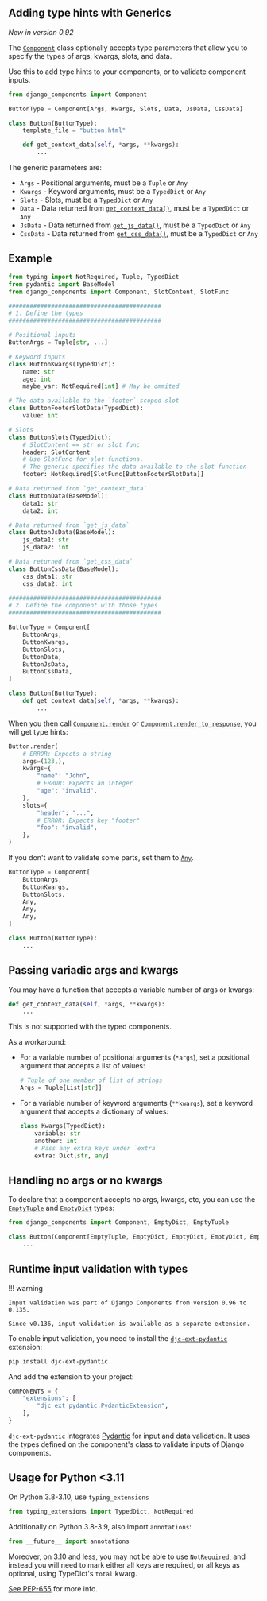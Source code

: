 ## Adding type hints with Generics

_New in version 0.92_

The [`Component`](../../../reference/api#django_components.Component) class optionally accepts type parameters
that allow you to specify the types of args, kwargs, slots, and data.

Use this to add type hints to your components, or to validate component inputs.

```py
from django_components import Component

ButtonType = Component[Args, Kwargs, Slots, Data, JsData, CssData]

class Button(ButtonType):
    template_file = "button.html"

    def get_context_data(self, *args, **kwargs):
        ...
```

The generic parameters are:

- `Args` - Positional arguments, must be a `Tuple` or `Any`
- `Kwargs` - Keyword arguments, must be a `TypedDict` or `Any`
- `Slots` - Slots, must be a `TypedDict` or `Any`
- `Data` - Data returned from [`get_context_data()`](../../../reference/api#django_components.Component.get_context_data), must be a `TypedDict` or `Any`
- `JsData` - Data returned from [`get_js_data()`](../../../reference/api#django_components.Component.get_js_data), must be a `TypedDict` or `Any`
- `CssData` - Data returned from [`get_css_data()`](../../../reference/api#django_components.Component.get_css_data), must be a `TypedDict` or `Any`

## Example

```python
from typing import NotRequired, Tuple, TypedDict
from pydantic import BaseModel
from django_components import Component, SlotContent, SlotFunc

###########################################
# 1. Define the types
###########################################

# Positional inputs
ButtonArgs = Tuple[str, ...]

# Keyword inputs
class ButtonKwargs(TypedDict):
    name: str
    age: int
    maybe_var: NotRequired[int] # May be ommited

# The data available to the `footer` scoped slot
class ButtonFooterSlotData(TypedDict):
    value: int

# Slots
class ButtonSlots(TypedDict):
    # SlotContent == str or slot func
    header: SlotContent
    # Use SlotFunc for slot functions.
    # The generic specifies the data available to the slot function
    footer: NotRequired[SlotFunc[ButtonFooterSlotData]]

# Data returned from `get_context_data`
class ButtonData(BaseModel):
    data1: str
    data2: int

# Data returned from `get_js_data`
class ButtonJsData(BaseModel):
    js_data1: str
    js_data2: int

# Data returned from `get_css_data`
class ButtonCssData(BaseModel):
    css_data1: str
    css_data2: int

###########################################
# 2. Define the component with those types
###########################################

ButtonType = Component[
    ButtonArgs,
    ButtonKwargs,
    ButtonSlots,
    ButtonData,
    ButtonJsData,
    ButtonCssData,
]

class Button(ButtonType):
    def get_context_data(self, *args, **kwargs):
        ...
```

When you then call
[`Component.render`](../../../reference/api#django_components.Component.render)
or [`Component.render_to_response`](../../../reference/api#django_components.Component.render_to_response),
you will get type hints:

```python
Button.render(
    # ERROR: Expects a string
    args=(123,),
    kwargs={
        "name": "John",
        # ERROR: Expects an integer
        "age": "invalid",
    },
    slots={
        "header": "...",
        # ERROR: Expects key "footer"
        "foo": "invalid",
    },
)
```

If you don't want to validate some parts, set them to [`Any`](https://docs.python.org/3/library/typing.html#typing.Any).

```python
ButtonType = Component[
    ButtonArgs,
    ButtonKwargs,
    ButtonSlots,
    Any,
    Any,
    Any,
]

class Button(ButtonType):
    ...
```

## Passing variadic args and kwargs

You may have a function that accepts a variable number of args or kwargs:

```py
def get_context_data(self, *args, **kwargs):
    ...
```

This is not supported with the typed components.

As a workaround:

- For a variable number of positional arguments (`*args`), set a positional argument that accepts a list of values:

    ```py
    # Tuple of one member of list of strings
    Args = Tuple[List[str]]
    ```

- For a variable number of keyword arguments (`**kwargs`), set a keyword argument that accepts a dictionary of values:

    ```py
    class Kwargs(TypedDict):
        variable: str
        another: int
        # Pass any extra keys under `extra`
        extra: Dict[str, any]
    ```

## Handling no args or no kwargs

To declare that a component accepts no args, kwargs, etc, you can use the
[`EmptyTuple`](../../../reference/api#django_components.EmptyTuple) and
[`EmptyDict`](../../../reference/api#django_components.EmptyDict) types:

```py
from django_components import Component, EmptyDict, EmptyTuple

class Button(Component[EmptyTuple, EmptyDict, EmptyDict, EmptyDict, EmptyDict, EmptyDict]):
    ...
```

## Runtime input validation with types

!!! warning

    Input validation was part of Django Components from version 0.96 to 0.135.

    Since v0.136, input validation is available as a separate extension.

To enable input validation, you need to install the [`djc-ext-pydantic`](https://github.com/django-components/djc-ext-pydantic) extension:

```bash
pip install djc-ext-pydantic
```

And add the extension to your project:

```py
COMPONENTS = {
    "extensions": [
        "djc_ext_pydantic.PydanticExtension",
    ],
}
```

`djc-ext-pydantic` integrates [Pydantic](https://pydantic.dev/) for input and data validation. It uses the types defined on the component's class to validate inputs of Django components.

## Usage for Python <3.11

On Python 3.8-3.10, use `typing_extensions`

```py
from typing_extensions import TypedDict, NotRequired
```

Additionally on Python 3.8-3.9, also import `annotations`:

```py
from __future__ import annotations
```

Moreover, on 3.10 and less, you may not be able to use `NotRequired`, and instead you will need to mark either all keys are required, or all keys as optional, using TypeDict's `total` kwarg.

[See PEP-655](https://peps.python.org/pep-0655) for more info.
